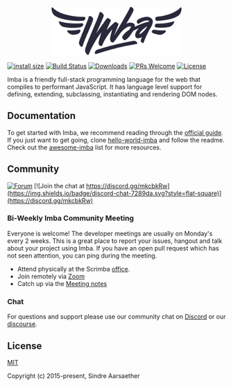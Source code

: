 <p align="center">
<a href="http://imba.io" target="_blank">
<img width="300" src="https://raw.githubusercontent.com/imba/brand/master/images/logo/png/logo-black.png"></a>
</p>

[![install size](https://packagephobia.now.sh/badge?p=imba)](https://packagephobia.now.sh/result?p=imba)
[![Build Status](https://travis-ci.org/imba/imba.svg?branch=master)](https://travis-ci.org/imba/imba) [![Downloads](https://img.shields.io/npm/dm/imba.svg)](https://npmcharts.com/compare/imba?minimal=true) [![PRs Welcome](https://img.shields.io/badge/PRs-welcome-brightgreen.svg?style=flat-square)](http://makeapullrequest.com) [![License](https://img.shields.io/npm/l/imba.svg)](https://www.npmjs.com/package/imba)

Imba is a friendly full-stack programming language for the web that compiles to performant JavaScript.
It has language level support for defining, extending, subclassing, instantiating and rendering DOM nodes.

## Documentation

To get started with Imba, we recommend reading through the [official guide](http://imba.io/guides). If you just want to get going, clone [hello-world-imba](https://github.com/somebee/hello-world-imba) and follow the readme. Check out the [awesome-imba](https://github.com/koolamusic/awesome-imba) list for more resources.

## Community

 [![Forum](https://img.shields.io/badge/discourse-forum-brightgreen.svg?style=flat-square)](https://users.imba.io) [![Join the chat at https://discord.gg/mkcbkRw](https://img.shields.io/badge/discord-chat-7289da.svg?style=flat-square)](https://discord.gg/mkcbkRw)

### Bi-Weekly Imba Community Meeting

Everyone is welcome! The developer meetings are usually on Monday's every 2
weeks. This is a great place to report your issues, hangout and talk about your
project using Imba. If you have an open pull request which has not seen
attention, you can ping during the meeting.

- Attend physically at the Scrimba [office](https://www.meetup.com/Imba-Oslo-Meetup/events/chnlhryzmbdb/).
- Join remotely via [Zoom](https://us04web.zoom.us/j/230170873)
- Catch up via the [Meeting notes](https://docs.google.com/document/d/1ABGjOJut9eXrajYjdN4G4-UGGU4gvKznLk5CAaXYjso/edit?usp=sharing)

### Chat

For questions and support please use our community chat on
[Discord](https://discord.gg/mkcbkRw) or our [discourse](https://users.imba.io/).

## License

[MIT](./LICENSE)

Copyright (c) 2015-present, Sindre Aarsaether
